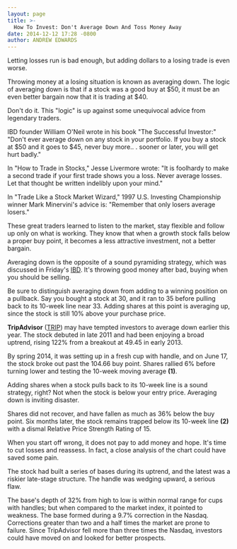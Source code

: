 ```yaml
---
layout: page
title: >-
  How To Invest: Don't Average Down And Toss Money Away
date: 2014-12-12 17:28 -0800
author: ANDREW EDWARDS
---
```





Letting losses run is bad enough, but adding dollars to a losing trade is even worse.

  

Throwing money at a losing situation is known as averaging down. The logic of averaging down is that if a stock was a good buy at \$50, it must be an even better bargain now that it is trading at \$40.

  

Don't do it. This "logic" is up against some unequivocal advice from legendary traders.

  

IBD founder William O'Neil wrote in his book "The Successful Investor:" "Don't ever average down on any stock in your portfolio. If you buy a stock at \$50 and it goes to \$45, never buy more.. . sooner or later, you will get hurt badly."

  

In "How to Trade in Stocks," Jesse Livermore wrote: "It is foolhardy to make a second trade if your first trade shows you a loss. Never average losses. Let that thought be written indelibly upon your mind."

  

In "Trade Like a Stock Market Wizard," 1997 U.S. Investing Championship winner Mark Minervini's advice is: "Remember that only losers average losers."

  

These great traders learned to listen to the market, stay flexible and follow up only on what is working. They know that when a growth stock falls below a proper buy point, it becomes a less attractive investment, not a better bargain.

  

Averaging down is the opposite of a sound pyramiding strategy, which was discussed in Friday's [IBD](http://education.investors.com/). It's throwing good money after bad, buying when you should be selling.

  

Be sure to distinguish averaging down from adding to a winning position on a pullback. Say you bought a stock at 30, and it ran to 35 before pulling back to its 10-week line near 33. Adding shares at this point is averaging up, since the stock is still 10% above your purchase price.

  

**TripAdvisor** ([TRIP](https://research.investors.com/quote.aspx?symbol=TRIP)) may have tempted investors to average down earlier this year. The stock debuted in late 2011 and had been enjoying a broad uptrend, rising 122% from a breakout at 49.45 in early 2013.

  

By spring 2014, it was setting up in a fresh cup with handle, and on June 17, the stock broke out past the 104.66 buy point. Shares rallied 6% before turning lower and testing the 10-week moving average **(1)**.

  

Adding shares when a stock pulls back to its 10-week line is a sound strategy, right? Not when the stock is below your entry price. Averaging down is inviting disaster.

  

Shares did not recover, and have fallen as much as 36% below the buy point. Six months later, the stock remains trapped below its 10-week line **(2)** with a dismal Relative Price Strength Rating of 15.

  

When you start off wrong, it does not pay to add money and hope. It's time to cut losses and reassess. In fact, a close analysis of the chart could have saved some pain.

  

The stock had built a series of bases during its uptrend, and the latest was a riskier late-stage structure. The handle was wedging upward, a serious flaw.

  

The base's depth of 32% from high to low is within normal range for cups with handles; but when compared to the market index, it pointed to weakness. The base formed during a 9.7% correction in the Nasdaq. Corrections greater than two and a half times the market are prone to failure. Since TripAdvisor fell more than three times the Nasdaq, investors could have moved on and looked for better prospects.




